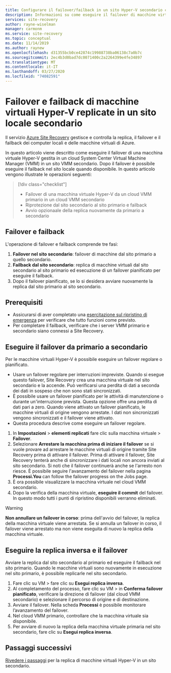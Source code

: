 ```yaml
---
title: Configurare il failover/failback in un sito Hyper-V secondario con Azure Site RecoverySet up failover/failback to a secondary Hyper-V site with Azure Site Recovery
description: Informazioni su come eseguire il failover di macchine virtuali Hyper-V in un sito locale secondario e il failback in un sito primario durante il ripristino di emergenza con Azure Site Recovery.
services: site-recovery
author: rayne-wiselman
manager: carmonm
ms.service: site-recovery
ms.topic: conceptual
ms.date: 11/14/2019
ms.author: raynew
ms.openlocfilehash: d31355bcb0ce42874c19988738ba06138c7a0b7c
ms.sourcegitcommit: 2ec4b3d0bad7dc0071400c2a2264399e4fe34897
ms.translationtype: MT
ms.contentlocale: it-IT
ms.lasthandoff: 03/27/2020
ms.locfileid: "74082591"
---
```

# <a name="fail-over-and-fail-back-hyper-v-vms-replicated-to-your-secondary-on-premises-site"></a>Failover e failback di macchine virtuali Hyper-V replicate in un sito locale secondario

Il servizio [Azure Site Recovery](site-recovery-overview.md) gestisce e controlla la replica, il failover e il failback dei computer locali e delle macchine virtuali di Azure.

In questo articolo viene descritto come eseguire il failover di una macchina virtuale Hyper-V gestita in un cloud System Center Virtual Machine Manager (VMM) in un sito VMM secondario. Dopo il failover è possibile eseguire il failback nel sito locale quando disponibile. In questo articolo vengono illustrate le operazioni seguenti:

> [!div class="checklist"]
> * Failover di una macchina virtuale Hyper-V da un cloud VMM primario in un cloud VMM secondario
> * Riprotezione dal sito secondario al sito primario e failback
> * Avvio opzionaale della replica nuovamente da primario a secondario

## <a name="failover-and-failback"></a>Failover e failback

L'operazione di failover e failback comprende tre fasi:

1. **Failover nel sito secondario**: failover di macchine dal sito primario a quello secondario.
2. **Failback dal sito secondario**: replica di macchine virtuali dal sito secondario al sito primario ed esecuzione di un failover pianificato per eseguire il failback.
3. Dopo il failover pianificato, se lo si desidera avviare nuovamente la replica dal sito primario al sito secondario.


## <a name="prerequisites"></a>Prerequisiti

- Assicurarsi di aver completato una [esercitazione sul ripristino di emergenza](hyper-v-vmm-test-failover.md) per verificare che tutto funzioni come previsto.
- Per completare il failback, verificare che i server VMM primario e secondario siano connessi a Site Recovery.



## <a name="run-a-failover-from-primary-to-secondary"></a>Eseguire il failover da primario a secondario

Per le macchine virtuali Hyper-V è possibile eseguire un failover regolare o pianificato.

- Usare un failover regolare per interruzioni impreviste. Quando si esegue questo failover, Site Recovery crea una macchina virtuale nel sito secondario e la accende. Può verificarsi una perdita di dati a seconda dei dati in sospeso che non sono stati sincronizzati.
- È possibile usare un failover pianificato per le attività di manutenzione o durante un'interruzione prevista. Questa opzione offre una perdita di dati pari a zero. Quando viene attivato un failover pianificato, le macchine virtuali di origine vengono arrestate. I dati non sincronizzati vengono sincronizzati e il failover viene attivato. 
- 
  Questa procedura descrive come eseguire un failover regolare.


1. In **Impostazioni** > **elementi replicati** fare clic sulla macchina virtuale > **Failover**.
1. Selezionare **Arrestare la macchina prima di iniziare il failover** se si vuole provare ad arrestare le macchine virtuali di origine tramite Site Recovery prima di attivare il failover. Prima di attivare il failover, Site Recovery tenterà anche di sincronizzare i dati locali non ancora inviati al sito secondario. Si noti che il failover continuerà anche se l'arresto non riesce. È possibile seguire l'avanzamento del failover nella pagina **Processi.You** can follow the failover progress on the Jobs page.
2. È ora possibile visualizzare la macchina virtuale nel cloud VMM secondario.
3. Dopo la verifica della macchina virtuale, **eseguire il commit** del failover. In questo modo tutti i punti di ripristino disponibili verranno eliminati.

> [!WARNING]
> **Non annullare un failover in corso**: prima dell'avvio del failover, la replica della macchina virtuale viene arrestata. Se si annulla un failover in corso, il failover viene arrestato ma non viene eseguita di nuovo la replica della macchina virtuale.  


## <a name="reverse-replicate-and-failover"></a>Eseguire la replica inversa e il failover

Avviare la replica dal sito secondario al primario ed eseguire il failback nel sito primario. Quando le macchine virtuali sono nuovamente in esecuzione nel sito primario, è possibile replicarle nel sito secondario.  

 
1. Fare clic su VM > fare clic su **Esegui replica inversa**.
2. Al completamento del processo, fare clic su VM > in **Conferma failover pianificato**, verificare la direzione di failover (dal cloud VMM secondario) e selezionare il percorso di origine e di destinazione. 
4. Avviare il failover. Nella scheda **Processi** è possibile monitorare l’avanzamento del failover.
5. Nel cloud VMM primario, controllare che la macchina virtuale sia disponibile.
6. Per avviare di nuovo la replica della macchina virtuale primaria nel sito secondario, fare clic su **Esegui replica inversa**.

## <a name="next-steps"></a>Passaggi successivi
[Rivedere i passaggi](hyper-v-vmm-disaster-recovery.md) per la replica di macchine virtuali Hyper-V in un sito secondario.
